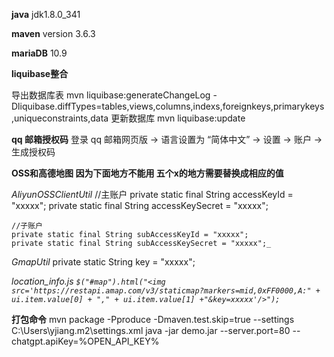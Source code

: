 **java**
jdk1.8.0_341

**maven**
version 3.6.3

**mariaDB**
10.9

**liquibase整合**

导出数据库表
mvn liquibase:generateChangeLog -Dliquibase.diffTypes=tables,views,columns,indexs,foreignkeys,primarykeys,uniqueconstraints,data
更新数据库
mvn liquibase:update

**qq 邮箱授权码**
登录 qq 邮箱网页版 -> 语言设置为 “简体中文” -> 设置 -> 账户 -> 生成授权码

**OSS和高德地图 因为下面地方不能用 五个x的地方需要替换成相应的值**

_AliyunOSSClientUtil_
    //主账户
    private static final String accessKeyId = "xxxxx";
    private static final String accessKeySecret = "xxxxx";

    //子账户
    private static final String subAccessKeyId = "xxxxx";
    private static final String subAccessKeySecret = "xxxxx";_
    
_GmapUtil_
    private static String key = "xxxxx";
    
_location_info.js_
    _`$("#map").html("<img src='https://restapi.amap.com/v3/staticmap?markers=mid,0xFF0000,A:" + ui.item.value[0] + "," + ui.item.value[1] +"&key=xxxxx'/>");`_

**打包命令**
mvn package -Pproduce -Dmaven.test.skip=true --settings C:\Users\yjiang\.m2\settings.xml
java -jar demo.jar --server.port=80 --chatgpt.apiKey=%OPEN_API_KEY%
